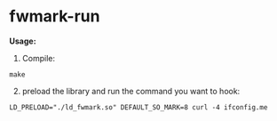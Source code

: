 fwmark-run
=============

**Usage:**

1. Compile:
```
make
```

2. preload the library and run the command you want to hook:
```
LD_PRELOAD="./ld_fwmark.so" DEFAULT_SO_MARK=8 curl -4 ifconfig.me
```